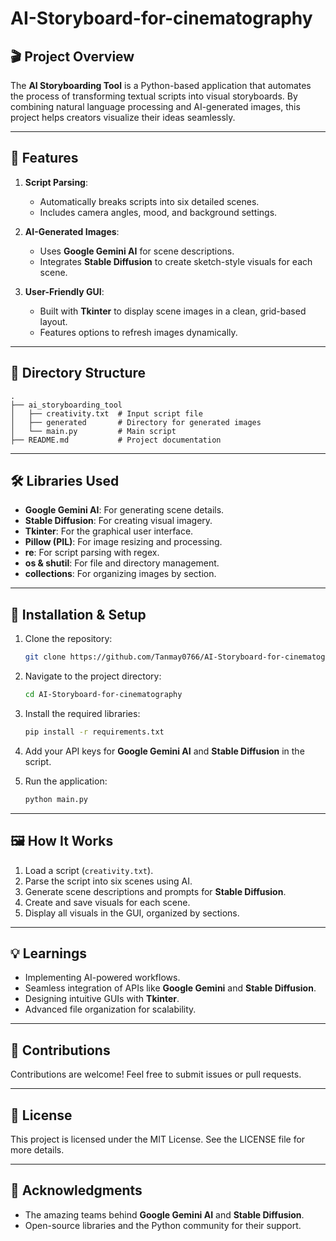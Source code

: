 # AI-Storyboard-for-cinematography

## 🎬 Project Overview

The **AI Storyboarding Tool** is a Python-based application that automates the process of transforming textual scripts into visual storyboards. By combining natural language processing and AI-generated images, this project helps creators visualize their ideas seamlessly.

---

## 🚀 Features

1. **Script Parsing**:
   - Automatically breaks scripts into six detailed scenes.
   - Includes camera angles, mood, and background settings.

2. **AI-Generated Images**:
   - Uses **Google Gemini AI** for scene descriptions.
   - Integrates **Stable Diffusion** to create sketch-style visuals for each scene.

3. **User-Friendly GUI**:
   - Built with **Tkinter** to display scene images in a clean, grid-based layout.
   - Features options to refresh images dynamically.

---

## 📂 Directory Structure
```
.
├── ai_storyboarding_tool
│   ├── creativity.txt  # Input script file
│   ├── generated       # Directory for generated images
│   └── main.py         # Main script
├── README.md           # Project documentation
```

---

## 🛠️ Libraries Used

- **Google Gemini AI**: For generating scene details.
- **Stable Diffusion**: For creating visual imagery.
- **Tkinter**: For the graphical user interface.
- **Pillow (PIL)**: For image resizing and processing.
- **re**: For script parsing with regex.
- **os & shutil**: For file and directory management.
- **collections**: For organizing images by section.

---

## 🔧 Installation & Setup

1. Clone the repository:
   ```bash
   git clone https://github.com/Tanmay0766/AI-Storyboard-for-cinematography.git
   ```

2. Navigate to the project directory:
   ```bash
   cd AI-Storyboard-for-cinematography
   ```

3. Install the required libraries:
   ```bash
   pip install -r requirements.txt
   ```

4. Add your API keys for **Google Gemini AI** and **Stable Diffusion** in the script.

5. Run the application:
   ```bash
   python main.py
   ```

---

## 🖼️ How It Works

1. Load a script (`creativity.txt`).
2. Parse the script into six scenes using AI.
3. Generate scene descriptions and prompts for **Stable Diffusion**.
4. Create and save visuals for each scene.
5. Display all visuals in the GUI, organized by sections.

---

## 💡 Learnings

- Implementing AI-powered workflows.
- Seamless integration of APIs like **Google Gemini** and **Stable Diffusion**.
- Designing intuitive GUIs with **Tkinter**.
- Advanced file organization for scalability.

---

## 🤝 Contributions

Contributions are welcome! Feel free to submit issues or pull requests.

---

## 📜 License

This project is licensed under the MIT License. See the LICENSE file for more details.

---

## 🌟 Acknowledgments

- The amazing teams behind **Google Gemini AI** and **Stable Diffusion**.
- Open-source libraries and the Python community for their support.
